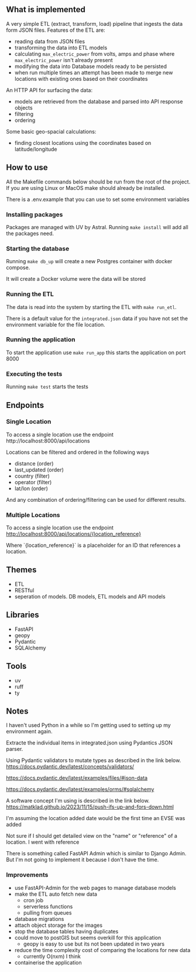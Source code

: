 ## What is implemented
A very simple ETL (extract, transform, load) pipeline that ingests the data form JSON files. Features of the ETL are:
- reading data from JSON files
- transforming the data into ETL models
- calculating `max_electric_power` from volts, amps and phase where `max_electric_power` isn't already present
- modifying the data into Database models ready to be persisted
- when run multiple times an attempt has been made to merge new locations with existing ones based on their coordinates
 
An HTTP API for surfacing the data:
- models are retrieved from the database and parsed into API response objects
- filtering
- ordering

Some basic geo-spacial calculations: 
- finding closest locations using the coordinates based on latitude/longitude
  
## How to use
All the Makefile commands below should be run from the root of the project. If you are using Linux or MacOS make should already be installed.

There is a .env.example that you can use to set some environment variables

### Installing packages
Packages are managed with UV by Astral. Running `make install` will add all the packages need.

### Starting the database
Running `make db_up` will create a new Postgres container with docker compose.

It will create a Docker volume were the data will be stored

### Running the ETL
The data is read into the system by starting the ETL with `make run_etl`.

There is a default value for the `integrated.json` data if you have not set the environment variable for the file location.

### Running the application
To start the application use `make run_app` this starts the application on port 8000

### Executing the tests
Running `make test` starts the tests

## Endpoints
### Single Location
To access a single location use the endpoint http://localhost:8000/api/locations

Locations can be filtered and ordered in the following ways
- distance (order)
- last_updated (order)
- country (filter)
- operator (filter)
- lat/lon (order)

And any combination of ordering/filtering can be used for different results.

### Multiple Locations
To access a single location use the endpoint [http://localhost:8000/api/locations/{location_reference}](http://localhost:8000/api/locations/%7Blocation_reference%7D)

Where \`{location_reference}\` is a placeholder for an ID that references a location.

## Themes
- ETL
- RESTful
- seperation of models. DB models, ETL models and API models

## Libraries
- FastAPI
- geopy
- Pydantic
- SQLAlchemy

## Tools
  - uv
  - ruff
  - ty

## Notes
I haven't used Python in a while so I'm getting used to setting up my environment again.

Extracte the individual items in integrated.json using Pydantics JSON parser.

Using Pydantic validators to mutate types as described in the link below.  
https://docs.pydantic.dev/latest/concepts/validators/

https://docs.pydantic.dev/latest/examples/files/#json-data

https://docs.pydantic.dev/latest/examples/orms/#sqlalchemy

A software concept I'm using is described in the link below.  
https://matklad.github.io/2023/11/15/push-ifs-up-and-fors-down.html

I'm assuming the location added date would be the first time an EVSE was added

Not sure if I should get detailed view on the "name" or "reference" of a  
location. I went with reference

There is something called FastAPI Admin which is similar to Django Admin. But I'm not going to implement it because I don't have the time.

### Improvements
- use FastAPI-Admin for the web pages to manage database models
- make the ETL auto fetch new data
	- cron job
	- serverless functions
	- pulling from queues
- database migrations
- attach object storage for the images
- stop the database tables having duplicates
- could move to postGIS but seems overkill for this application
    - geopy is easy to use but its not been updated in two years
- reduce the time complexity cost of comparing the locations for new data
    - currently O(nxm) I think
- containerise the application
